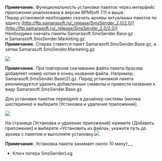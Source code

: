 **Примечание.** Функциональность установки пакетов через интерфейс приложения реализована в версии BPMSoft 7.11 и выше.  
Перед установкой необходимо скачать архивы актуальных пакетов по адресу [http://ftp.samarasoft.ru/_release/SmsSender_2.0/2.0/](http://ftp.samarasoft.ru/_release/SmsSender_2.0/2.0/)  
Необходимо скачать пакеты Samarasoft.SmsSender.Base.gz и Samarasoft.SmsSender.Marketing.gz  
**Примечание.** Сперва ставится пакет Samarasoft.SmsSender.Base.gz, а затем Samarasoft.SmsSender.Marketing.gz

![](https://samarasoft.com/wp-content/uploads/2020/08/sms.png)

**Примечание.** При повторном скачивании файла пакета браузер добавляет номер копии в конец названия файла. Например, Samarasoft.SmsSender.Base(2).gz. Перед установкой пакета рекомендуется удалить добавленные символы и привести название к виду Samarasoft.SmsSender.Base.gz

Для установки пакетов перейдите в дизайнер системы (иконка шестеренки) и выберите [Установка и удаление приложений].

![](https://samarasoft.com/wp-content/uploads/2018/01/%D0%A3%D1%81%D1%82%D0%B0%D0%BD%D0%BE%D0%B2%D0%BA%D0%B01-1.png)

На странице [Установка и удаление приложений] нажмите [Добавить приложение] и выберете «Установить из файла», укажите путь до архива с пакетом и выполните установку.![](https://samarasoft.com/wp-content/uploads/2018/01/%D0%A3%D1%81%D1%82%D0%B0%D0%BD%D0%BE%D0%B2%D0%BA%D0%B02-1.png)

**Примечание.** Установка пакета занимает около 10 минут_._

- Ключ логера SmsSenderLog
